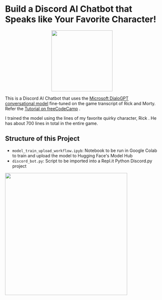 # Build a Discord AI Chatbot that Speaks like Your Favorite Character!

<div align="center">
  <img src="https://github.com/hrugved06/ML-DL-Projects/blob/main/Discbot.ai/gif-demo/download.png" width=200>
</div>

This is a Discord AI Chatbot that uses the [Microsoft DialoGPT conversational model](https://huggingface.co/microsoft/DialoGPT-medium) fine-tuned on the game transcript of Rick and Morty. Refer the [ Tutorial on freeCodeCamp](https://www.freecodecamp.org/news/discord-ai-chatbot/) .

I trained the model using the lines of my favorite quirky character, Rick . He has about 700 lines in total in the entire game.

## Structure of this Project

- `model_train_upload_workflow.ipyb`: Notebook to be run in Google Colab to train and upload the model to Hugging Face's Model Hub
- `discord_bot.py`: Script to be imported into a Repl.it Python Discord.py project

<img src="https://github.com/hrugved06/ML-DL-Projects/blob/main/Discbot.ai/gif-demo/giphy.gif" width=400><br>

